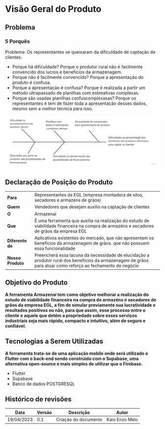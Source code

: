 # Visão Geral do Produto

## Problema
### 5 Porquês
Problema: Os representantes se queixaram da dificuldade de captação de clientes.

- Porque há dificuldade? Porque o produtor rural não é facilmente convencido dos lucros e benefícios da armazenagem.
- Porque não é facilmente convencido? Porque a apresentação do produto é confusa.
- Porque a apresentação é confusa? Porque é realizada a partir um método ultrapassado de planilhas com estimativas complexas.
- Porque são usadas planilhas confuscomplexasas? Porque os representantes é tem de fazer toda a apresentação desses dados, mesmo sem a melhor técnica para isso.

![Espinha de peixe](espinha%20de%20peixe.jpg)

## Declaração de Posição do Produto	
|   |   |
|---|---|
| __Para__ | Representantes da EGL (empresa montadora de silos, secadores e armazéns de grãos) |
| __Quem__ | Vendedores que desejam auxílio na captação de clientes  |
| __O__ | Armazenaí |
| __Que__ | É uma ferramenta que auxilia na realização do estudo de viabilidade financeira na compra de armazéns e secadores de grãos da empresa EGL |
| __Diferente de__ | Aplicativos  existentes do mercado, que não apresentam os benefícios da armazenagem de grãos. que não possuem essa funcionalidade |
| __Nosso Produto__ | Preencherá essa lacuna da necessidade de elucidação a produtor rural dos benefícios da armazenagem de grãos para atuar como reforço ao fechamento de negócio |

## Objetivo do Produto
 **A ferramenta Armazenaí tem como objetivo melhorar a realização do estudo de viabilidade financeira na compra de armazéns e secadores de grãos da empresa EGL, a fim de simular previamente sua lucratividade e resultados positivos ou não, para que assim, esse processo entre o cliente e aquele que detém a propriedade sobre esses serviços industriais seja mais rápido, compacto e intuitivo, além de seguro e confiável.**

## Tecnologias a Serem Utilizadas
**A ferramenta trata-se de uma aplicação mobile onde será utilizado o Flutter com o back-end sendo constrúido com o Supabase, uma alternativa open-source e mais simples de utilizar que o Firebase.**

 - Flutter
 - Supabase
 - Banco de dados POSTGRESQL 


## Histórico de revisões

| Data | Versão | Descrição | Autor |
|---|---|---|---|
| 19/04/2023 | 0.1 | Criação do documento | Kaio Enzo Melo |
